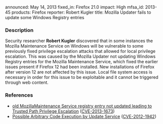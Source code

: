 announced: May 14, 2013
fixed_in: Firefox 21.0
impact: High
mfsa_id: 2013-45
products: Firefox
reporter: Robert Kugler
title: Mozilla Updater fails to update some Windows Registry entries

<h3>Description</h3>

<p>Security researcher <strong>Robert Kugler</strong> discovered that in some
instances the Mozilla Maintenance Service on Windows will be vulnerable to some
previously fixed privilege escalation attacks that allowed for local privilege
escalation. This was caused by the Mozilla Updater not updating Windows Registry
entries for the Mozilla Maintenance Service, which fixed the earlier issues
present if Firefox 12 had been installed. New installations of Firefox after
version 12 are not affected by this issue. Local file system access is necessary
in order for this issue to be exploitable and it cannot be triggered through web
content.
</p>


<h3>References</h3>

<ul>
  <li><a href="https://bugzilla.mozilla.org/show_bug.cgi?id=854088">
      old MozillaMaintenance Service registry entry not updated leading to
Trusted Path Privilege Escalation</a> (<a href="http://cve.mitre.org/cgi-bin/cvename.cgi?name=CVE-2013-1673" class="ex-ref">CVE-2013-1673</a>)</li>
  <li><a href="https://bugzilla.mozilla.org/show_bug.cgi?id=748764">
      Possible Arbitrary Code Execution by Update Service</a> (<a href="http://cve.mitre.org/cgi-bin/cvename.cgi?name=CVE-2012-1942" class="ex-ref">CVE-2012-1942</a>)</li>

</ul>



